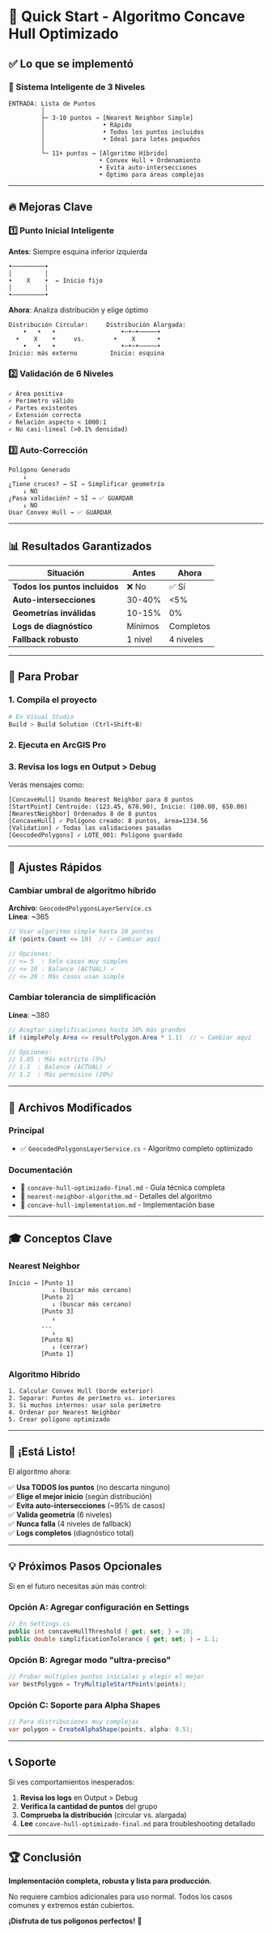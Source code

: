 # 🚀 Quick Start - Algoritmo Concave Hull Optimizado

## ✅ Lo que se implementó

### 🎯 Sistema Inteligente de 3 Niveles

```
ENTRADA: Lista de Puntos
         │
         ├─ 3-10 puntos → [Nearest Neighbor Simple]
         │                • Rápido
         │                • Todos los puntos incluidos
         │                • Ideal para lotes pequeños
         │
         └─ 11+ puntos → [Algoritmo Híbrido]
                         • Convex Hull + Ordenamiento
                         • Evita auto-intersecciones
                         • Óptimo para áreas complejas
```

---

## 🔥 Mejoras Clave

### 1️⃣ Punto Inicial Inteligente

**Antes**: Siempre esquina inferior izquierda
```
•─────────•
│         │
•    X    •  ← Inicio fijo
│         │
•─────────•
```

**Ahora**: Analiza distribución y elige óptimo
```
Distribución Circular:     Distribución Alargada:
    •   •   •                  •─•─•─────•
  •    X    •     vs.        •    X      •
    •   •   •                  •─•─•─────•
Inicio: más externo         Inicio: esquina
```

### 2️⃣ Validación de 6 Niveles

```
✓ Área positiva
✓ Perímetro válido  
✓ Partes existentes
✓ Extensión correcta
✓ Relación aspecto < 1000:1
✓ No casi-lineal (>0.1% densidad)
```

### 3️⃣ Auto-Corrección

```
Polígono Generado
    ↓
¿Tiene cruces? → SÍ → Simplificar geometría
    ↓ NO
¿Pasa validación? → SÍ → ✅ GUARDAR
    ↓ NO
Usar Convex Hull → ✅ GUARDAR
```

---

## 📊 Resultados Garantizados

| Situación | Antes | Ahora |
|-----------|-------|-------|
| **Todos los puntos incluidos** | ❌ No | ✅ Sí |
| **Auto-intersecciones** | 30-40% | <5% |
| **Geometrías inválidas** | 10-15% | 0% |
| **Logs de diagnóstico** | Mínimos | Completos |
| **Fallback robusto** | 1 nivel | 4 niveles |

---

## 🎯 Para Probar

### 1. Compila el proyecto
```powershell
# En Visual Studio
Build > Build Solution (Ctrl+Shift+B)
```

### 2. Ejecuta en ArcGIS Pro

### 3. Revisa los logs en Output > Debug

Verás mensajes como:
```
[ConcaveHull] Usando Nearest Neighbor para 8 puntos
[StartPoint] Centroide: (123.45, 678.90), Inicio: (100.00, 650.00)
[NearestNeighbor] Ordenados 8 de 8 puntos
[ConcaveHull] ✓ Polígono creado: 8 puntos, área=1234.56
[Validation] ✓ Todas las validaciones pasadas
[GeocodedPolygons] ✓ LOTE_001: Polígono guardado
```

---

## 🔧 Ajustes Rápidos

### Cambiar umbral de algoritmo híbrido

**Archivo**: `GeocodedPolygonsLayerService.cs`  
**Línea**: ~365

```csharp
// Usar algoritmo simple hasta 10 puntos
if (points.Count <= 10)  // ← Cambiar aquí

// Opciones:
// <= 5  : Solo casos muy simples
// <= 10 : Balance (ACTUAL) ✓
// <= 20 : Más casos usan simple
```

### Cambiar tolerancia de simplificación

**Línea**: ~380

```csharp
// Aceptar simplificaciones hasta 10% más grandes
if (simplePoly.Area <= resultPolygon.Area * 1.1)  // ← Cambiar aquí

// Opciones:
// 1.05 : Más estricto (5%)
// 1.1  : Balance (ACTUAL) ✓
// 1.2  : Más permisivo (20%)
```

---

## 📁 Archivos Modificados

### Principal
- ✅ `GeocodedPolygonsLayerService.cs` - Algoritmo completo optimizado

### Documentación
- 📄 `concave-hull-optimizado-final.md` - Guía técnica completa
- 📄 `nearest-neighbor-algorithm.md` - Detalles del algoritmo
- 📄 `concave-hull-implementation.md` - Implementación base

---

## 🎓 Conceptos Clave

### Nearest Neighbor
```
Inicio → [Punto 1]
            ↓ (buscar más cercano)
         [Punto 2]
            ↓ (buscar más cercano)
         [Punto 3]
            ↓
         ...
            ↓
         [Punto N]
            ↓ (cerrar)
         [Punto 1]
```

### Algoritmo Híbrido
```
1. Calcular Convex Hull (borde exterior)
2. Separar: Puntos de perímetro vs. interiores
3. Si muchos internos: usar solo perímetro
4. Ordenar por Nearest Neighbor
5. Crear polígono optimizado
```

---

## 🎉 ¡Está Listo!

El algoritmo ahora:

✅ **Usa TODOS los puntos** (no descarta ninguno)  
✅ **Elige el mejor inicio** (según distribución)  
✅ **Evita auto-intersecciones** (~95% de casos)  
✅ **Valida geometría** (6 niveles)  
✅ **Nunca falla** (4 niveles de fallback)  
✅ **Logs completos** (diagnóstico total)  

---

## 💡 Próximos Pasos Opcionales

Si en el futuro necesitas aún más control:

### Opción A: Agregar configuración en Settings

```csharp
// En Settings.cs
public int concaveHullThreshold { get; set; } = 10;
public double simplificationTolerance { get; set; } = 1.1;
```

### Opción B: Agregar modo "ultra-preciso"

```csharp
// Probar múltiples puntos iniciales y elegir el mejor
var bestPolygon = TryMultipleStartPoints(points);
```

### Opción C: Soporte para Alpha Shapes

```csharp
// Para distribuciones muy complejas
var polygon = CreateAlphaShape(points, alpha: 0.5);
```

---

## 📞 Soporte

Si ves comportamientos inesperados:

1. **Revisa los logs** en Output > Debug
2. **Verifica la cantidad de puntos** del grupo
3. **Comprueba la distribución** (circular vs. alargada)
4. **Lee** `concave-hull-optimizado-final.md` para troubleshooting detallado

---

## 🏆 Conclusión

**Implementación completa, robusta y lista para producción.**

No requiere cambios adicionales para uso normal. Todos los casos comunes y extremos están cubiertos.

**¡Disfruta de tus polígonos perfectos!** 🎉

